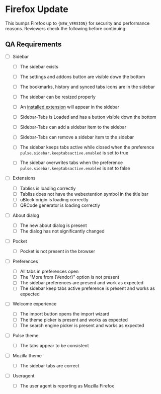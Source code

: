 # Firefox Update

This bumps Firefox up to `{NEW_VERSION}` for security and performance reasons. Reviewers check the following before continuing:

## QA Requirements

- [ ] Sidebar

  - [ ] The sidebar exists
  - [ ] The settings and addons button are visible down the bottom
  - [ ] The bookmarks, history and synced tabs icons are in the sidebar
  - [ ] The sidebar can be resized properly
  - [ ] An [installed extension](https://addons.mozilla.org/en-US/firefox/addon/sidebar-note/?utm_source=addons.mozilla.org&utm_medium=referral&utm_content=search) will appear in the sidebar
  - [ ] Sidebar-Tabs is Loaded and has a button visible down the bottom
  - [ ] Sidebar-Tabs can add a sidebar item to the sidebar
  - [ ] Sidebar-Tabs can remove a sidebar item to the sidebar
  - [ ] The sidebar keeps tabs active while closed when the preference `pulse.sidebar.keeptabsactive.enabled` is set to true
  - [ ] The sidebar overwrites tabs when the preference `pulse.sidebar.keeptabsactive.enabled` is set to false


- [ ] Extensions

  - [ ] Tabliss is loading correctly
  - [ ] Tabliss does not have the webextention symbol in the title bar
  - [ ] uBlock origin is loading correctly
  - [ ] QRCode generator is loading correctly

- [ ] About dialog

  - [ ] The new about dialog is present
  - [ ] The dialog has not significantly changed

- [ ] Pocket

  - [ ] Pocket is not present in the browser

- [ ] Preferences

  - [ ] All tabs in preferences open
  - [ ] The "More from {Vendor}" option is not present
  - [ ] The sidebar preferences are present and work as expected
  - [ ] The sidebar keep tabs active preference is present and works as expected

- [ ] Welcome experience

  - [ ] The import button opens the import wizard
  - [ ] The theme picker is present and works as expected
  - [ ] The search engine picker is present and works as expected

- [ ] Pulse theme

  - [ ] The tabs appear to be consistent

- [ ] Mozilla theme

  - [ ] The sidebar tabs are correct

- [ ] Useragent
  - [ ] The user agent is reporting as Mozilla Firefox
